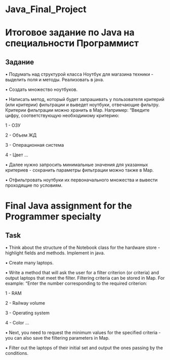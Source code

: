 # Java_Final_Project

# Итоговое задание по Java на специальности Программист
## Задание
• Подумать над структурой класса Ноутбук для магазина техники - выделить поля и методы. Реализовать в java.

• Создать множество ноутбуков.

• Написать метод, который будет запрашивать у пользователя критерий (или критерии) фильтрации и выведет ноутбуки, отвечающие фильтру. Критерии фильтрации можно хранить в Map. Например:
“Введите цифру, соответствующую необходимому критерию:

1 - ОЗУ

2 - Объем ЖД

3 - Операционная система

4 - Цвет …

• Далее нужно запросить минимальные значения для указанных критериев - сохранить параметры фильтрации можно также в Map.

• Отфильтровать ноутбуки их первоначального множества и вывести проходящие по условиям.

# Final Java assignment for the Programmer specialty
## Task
• Think about the structure of the Notebook class for the hardware store - highlight fields and methods. Implement in java.

• Create many laptops.

• Write a method that will ask the user for a filter criterion (or criteria) and output laptops that meet the filter. Filtering criteria can be stored in Map. For example:
“Enter the number corresponding to the required criterion:

1 - RAM

2 - Railway volume

3 - Operating system

4 - Color …

• Next, you need to request the minimum values for the specified criteria - you can also save the filtering parameters in Map.

• Filter out the laptops of their initial set and output the ones passing by the conditions.
